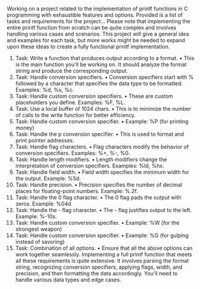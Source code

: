 Working on a project related to the implementation of printf functions in C programming with exhaustible features and options. Provided is a list of tasks and requirements for the project…
Please note that implementing the entire printf function from scratch can be quite complex and involves handling various cases and scenarios. This project will give a general idea and examples for each task, but more works might be needed to expand upon these ideas to create a fully functional printf implementation.
1.	Task: Write a function that produces output according to a format.
•	This is the main function you'll be working on. It should analyze the format string and produce the corresponding output.
2.	Task: Handle conversion specifiers.
•	Conversion specifiers start with % followed by a character that specifies the data type to be formatted. Examples: %d, %s, %c.
3.	Task: Handle custom conversion specifiers.
•	These are custom placeholders you define. Examples: %F, %L.
4.	Task: Use a local buffer of 1024 chars.
•	This is to minimize the number of calls to the write function for better efficiency.
5.	Task: Handle custom conversion specifier.
•	Example: %P (for printing money)
6.	Task: Handle the p conversion specifier.
•	This is used to format and print pointer addresses.
7.	Task: Handle flag characters.
•	Flag characters modify the behavior of conversion specifiers. Examples: %+, %-, %0.
8.	Task: Handle length modifiers.
•	Length modifiers change the interpretation of conversion specifiers. Examples: %ld, %hx.
9.	Task: Handle field width.
•	Field width specifies the minimum width for the output. Example: %5d.
10.	Task: Handle precision.
•	Precision specifies the number of decimal places for floating-point numbers. Example: %.2f.
11.	Task: Handle the 0 flag character.
•	The 0 flag pads the output with zeros. Example: %04d.
12.	Task: Handle the - flag character.
•	The - flag justifies output to the left. Example: %-10s.
13.	Task: Handle custom conversion specifier.
•	Example: %W (for the strongest weapon)
14.	Task: Handle custom conversion specifier.
•	Example: %G (for gulping instead of savoring)
15.	Task: Combination of all options.
•	Ensure that all the above options can work together seamlessly.
Implementing a full printf function that meets all these requirements is quite extensive. It involves parsing the format string, recognizing conversion specifiers, applying flags, width, and precision, and then formatting the data accordingly. You'll need to handle various data types and edge cases.

